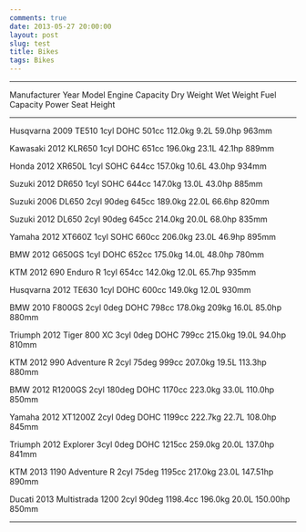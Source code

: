 ```yaml
---
comments: true
date: 2013-05-27 20:00:00
layout: post
slug: test
title: Bikes
tags: Bikes
---
```


-----------------------------------------------------------------------------------------------------------------------------------
 Manufacturer   Year   Model            Engine           Capacity   Dry Weight   Wet Weight   Fuel Capacity   Power    Seat Height
-------------- ------ ---------------- ---------------- ---------- ------------ ------------ --------------- ------- --------------
Husqvarna      2009   TE510            1cyl DOHC        501cc      112.0kg                   9.2L            59.0hp   963mm

Kawasaki       2012   KLR650           1cyl DOHC        651cc      196.0kg                   23.1L           42.1hp   889mm

Honda          2012   XR650L           1cyl SOHC        644cc      157.0kg                   10.6L           43.0hp   934mm

Suzuki         2012   DR650            1cyl SOHC        644cc      147.0kg                   13.0L           43.0hp   885mm

Suzuki         2006   DL650            2cyl 90deg       645cc      189.0kg                   22.0L           66.6hp   820mm

Suzuki         2012   DL650            2cyl 90deg       645cc                   214.0kg      20.0L           68.0hp   835mm

Yamaha         2012   XT660Z           1cyl SOHC        660cc      206.0kg                   23.0L           46.9hp   895mm

BMW            2012   G650GS           1cyl DOHC        652cc      175.0kg                   14.0L           48.0hp   780mm

KTM            2012   690 Enduro R     1cyl             654cc      142.0kg                   12.0L           65.7hp   935mm

Husqvarna      2012   TE630            1cyl DOHC        600cc      149.0kg                   12.0L                    930mm

BMW            2010   F800GS           2cyl 0deg DOHC   798cc      178.0kg      209kg        16.0L           85.0hp   880mm

Triumph        2012   Tiger 800 XC     3cyl 0deg DOHC   799cc                   215.0kg      19.0L           94.0hp   810mm

KTM            2012   990 Adventure R  2cyl 75deg       999cc      207.0kg                   19.5L           113.3hp  880mm

BMW            2012   R1200GS          2cyl 180deg DOHC 1170cc     223.0kg                   33.0L           110.0hp  850mm

Yamaha         2012   XT1200Z          2cyl 0deg DOHC   1199cc     222.7kg                   22.7L           108.0hp  845mm

Triumph        2012   Explorer         3cyl 0deg DOHC   1215cc                  259.0kg      20.0L           137.0hp  841mm

KTM            2013   1190 Adventure R 2cyl 75deg       1195cc     217.0kg                   23.0L           147.51hp 890mm

Ducati         2013   Multistrada 1200 2cyl 90deg       1198.4cc   196.0kg                   20.0L           150.00hp 850mm


----


